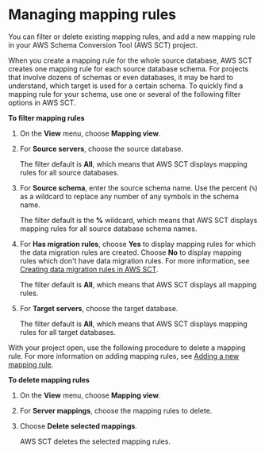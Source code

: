 # Managing mapping rules<a name="CHAP_Mapping.Edit"></a>

You can filter or delete existing mapping rules, and add a new mapping rule in your AWS Schema Conversion Tool \(AWS SCT\) project\.

When you create a mapping rule for the whole source database, AWS SCT creates one mapping rule for each source database schema\. For projects that involve dozens of schemas or even databases, it may be hard to understand, which target is used for a certain schema\. To quickly find a mapping rule for your schema, use one or several of the following filter options in AWS SCT\.

**To filter mapping rules**

1. On the **View** menu, choose **Mapping view**\.

1. For **Source servers**, choose the source database\.

   The filter default is **All**, which means that AWS SCT displays mapping rules for all source databases\.

1. For **Source schema**, enter the source schema name\. Use the percent \(`%`\) as a wildcard to replace any number of any symbols in the schema name\.

   The filter default is the **%** wildcard, which means that AWS SCT displays mapping rules for all source database schema names\.

1. For **Has migration rules**, choose **Yes** to display mapping rules for which the data migration rules are created\. Choose **No** to display mapping rules which don't have data migration rules\. For more information, see [Creating data migration rules in AWS SCT](agents.dw.md#agents.Filtering)\.

   The filter default is **All**, which means that AWS SCT displays all mapping rules\.

1. For **Target servers**, choose the target database\.

   The filter default is **All**, which means that AWS SCT displays mapping rules for all target databases\.

With your project open, use the following procedure to delete a mapping rule\. For more information on adding mapping rules, see [Adding a new mapping rule](CHAP_Mapping.New.md)\.

**To delete mapping rules**

1.  On the **View** menu, choose **Mapping view**\. 

1. For **Server mappings**, choose the mapping rules to delete\. 

1. Choose **Delete selected mappings**\.

    AWS SCT deletes the selected mapping rules\. 